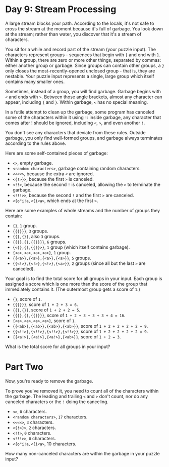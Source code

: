 # Day 9: Stream Processing

A large stream blocks your path. According to the locals, it's not
safe to cross the stream at the moment because it's full of
garbage. You look down at the stream; rather than water, you discover
that it's a stream of characters.

You sit for a while and record part of the stream (your puzzle
input). The characters represent groups - sequences that begin with
`{` and end with `}`. Within a group, there are zero or more other
things, separated by commas: either another group or garbage. Since
groups can contain other groups, a `}` only closes the
most-recently-opened unclosed group - that is, they are nestable. Your
puzzle input represents a single, large group which itself contains
many smaller ones.

Sometimes, instead of a group, you will find garbage. Garbage begins
with `<` and ends with `>`. Between those angle brackets, almost any
character can appear, including `{` and `}`. Within garbage, `<` has no
special meaning.

In a futile attempt to clean up the garbage, some program has canceled
some of the characters within it using `!`: inside garbage, any
character that comes after ! should be ignored, including `<`, `>`,
and even another `!`.

You don't see any characters that deviate from these rules. Outside
garbage, you only find well-formed groups, and garbage always
terminates according to the rules above.

Here are some self-contained pieces of garbage:

- `<>`, empty garbage.
- `<random characters>`, garbage containing random characters.
- `<<<<>`, because the extra `<` are ignored.
- `<{!>}>`, because the first `>` is canceled.
- `<!!>`, because the second `!` is canceled, allowing the `>` to
  terminate the garbage.
- `<!!!>>`, because the second `!` and the first `>` are canceled.
- `<{o"i!a,<{i<a>`, which ends at the first `>`.

Here are some examples of whole streams and the number of groups they
contain:

- `{}`, `1` group.
- `{{{}}}`, `3` groups.
- `{{},{}}`, also `3` groups.
- `{{{},{},{{}}}}`, `6` groups.
- `{<{},{},{{}}>}`, `1` group (which itself contains garbage).
- `{<a>,<a>,<a>,<a>}`, `1` group.
- `{{<a>},{<a>},{<a>},{<a>}}`, `5` groups.
- `{{<!>},{<!>},{<!>},{<a>}}`, `2` groups (since all but the last `>`
  are canceled).

Your goal is to find the total score for all groups in your
input. Each group is assigned a score which is one more than the score
of the group that immediately contains it. (The outermost group gets a
score of `1`.)

- `{}`, score of `1`.
- `{{{}}}`, score of `1 + 2 + 3 = 6`.
- `{{},{}}`, score of `1 + 2 + 2 = 5`.
- `{{{},{},{{}}}}`, score of `1 + 2 + 3 + 3 + 3 + 4 = 16`.
- `{<a>,<a>,<a>,<a>}`, score of `1`.
- `{{<ab>},{<ab>},{<ab>},{<ab>}}`, score of `1 + 2 + 2 + 2 + 2 = 9`.
- `{{<!!>},{<!!>},{<!!>},{<!!>}}`, score of `1 + 2 + 2 + 2 + 2 = 9`.
- `{{<a!>},{<a!>},{<a!>},{<ab>}}`, score of `1 + 2 = 3`.

What is the total score for all groups in your input?

# Part Two

Now, you're ready to remove the garbage.

To prove you've removed it, you need to count all of the characters
within the garbage. The leading and trailing `<` and `>` don't count,
nor do any canceled characters or the `!` doing the canceling.

- `<>`, `0` characters.
- `<random characters>`, `17` characters.
- `<<<<>`, `3` characters.
- `<{!>}>`, `2` characters.
- `<!!>`, `0` characters.
- `<!!!>>`, `0` characters.
- `<{o"i!a,<{i<a>`, 10 characters.

How many non-canceled characters are within the garbage in your puzzle
input?
